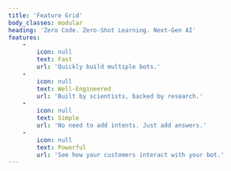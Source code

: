 ```yaml
---
title: 'Feature Grid'
body_classes: modular
heading: 'Zero Code. Zero-Shot Learning. Next-Gen AI'
features:
    -
        icon: null
        text: Fast
        url: 'Quickly build multiple bots.'
    -
        icon: null
        text: Well-Engineered
        url: 'Built by scientists, backed by research.'
    -
        icon: null
        text: Simple
        url: 'No need to add intents. Just add answers.'
    -
        icon: null
        text: Powerful
        url: 'See how your customers interact with your bot.'
---
```



